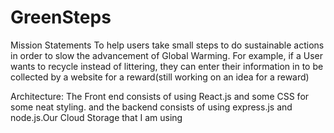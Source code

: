 # GreenSteps

Mission Statements To help users take small steps to do sustainable actions in order to slow the advancement of Global Warming.
For example, if a User wants to recycle instead of littering, they can enter their information in to be collected by a website for a reward(still working on an idea for a reward)

Architecture: The Front end consists of using React.js and some CSS for some neat styling. and the backend consists of using express.js and node.js.Our Cloud Storage that I am using